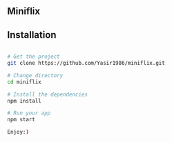 ## Miniflix

## Installation

```bash

# Get the project
git clone https://github.com/Yasir1986/miniflix.git

# Change directory
cd miniflix

# Install the dependencies
npm install

# Run your app
npm start

Enjoy:)
